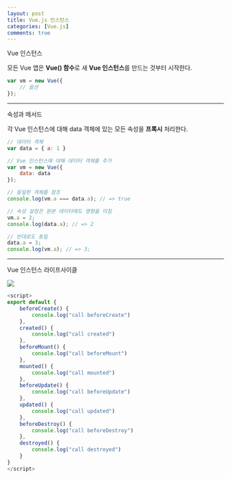 ```yaml
---
layout: post
title: Vue.js 인스턴스
categories: [Vue.js]
comments: true
---
```


Vue 인스턴스

모든 Vue 앱은 **Vue() 함수**로 새 **Vue 인스턴스**를 만드는 것부터 시작한다.

``` javascript
var vm = new Vue({
    // 옵션
});
```

-------------

속성과 메서드

각 Vue 인스턴스에 대해 data 객체에 있는 모든 속성을 **프록시** 처리한다.

``` javascript
// 데이터 객체
var data = { a: 1 }

// Vue 인스턴스에 대해 데이터 객체를 추가
var vm = new Vue({
    data: data
});

// 동일한 객체를 참조
console.log(vm.a === data.a); // => true

// 속성 설정은 원본 데이터에도 영향을 미침
vm.a = 2;
console.log(data.a); // => 2

// 반대로도 동일
data.a = 3;
console.log(vm.a); // => 3;
```

-----------

Vue 인스턴스 라이프사이클

<img src="https://kr.vuejs.org/images/lifecycle.png" />

``` javascript
<script>
export default {
    beforeCreate() {
        console.log("call beforeCreate")
    },
    created() {
        console.log("call created")
    },
    beforeMount() {
        console.log("call beforeMount")
    },
    mounted() {
        console.log("call mounted")
    },
    beforeUpdate() {
        console.log("call beforeUpdate")
    },
    updated() {
        console.log("call updated")
    },
    beforeDestroy() {
        console.log("call beforeDestroy")
    },
    destroyed() {
        console.log("call destroyed")
    }
}
</script>
```
